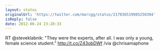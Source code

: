 ```yaml
---
layout: status
originalUrl: 'https://twitter.com/marcgg/status/217036519985250304'
isReply: false
date: 2012-06-24 23:28:33
---
```


RT @steveklabnik: "They were the experts, after all. I was only a young, female science student." http://t.co/Z43obDWf /via @chrisamaphone
